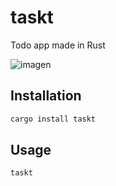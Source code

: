 # taskt
Todo app made in Rust

![imagen](https://github.com/TortitasT/taskt/assets/76071376/bd17a0c4-3079-4d45-8d70-436cb3a1fd84)

## Installation

```bash
cargo install taskt
```

## Usage

```bash
taskt
```
